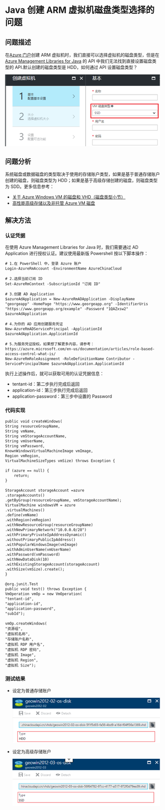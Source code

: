 <properties
    pageTitle="Java 创建 ARM 虚拟机磁盘类型选择的问题"
    description="Java 创建 ARM 虚拟机磁盘类型选择的问题"
    service=""
    resource="virtualmachines"
    authors="Chen Rui"
    displayOrder=""
    selfHelpType=""
    supportTopicIds=""
    productPesIds=""
    resourceTags="Virtual Machines, ARM, Java, Disk Type"
    cloudEnvironments="MoonCake" />
<tags
    ms.service="virtual-machines-aog"
    ms.date=""
    wacn.date="04/18/2017" />

# Java 创建 ARM 虚拟机磁盘类型选择的问题

## **问题描述**

在[Azure 门户](https://portal.azure.cn/)创建 ARM 虚拟机时，我们直接可以选择虚拟机的磁盘类型，但是在 [Azure Management Libraries for Java](https://github.com/Azure/azure-sdk-for-java) 的 API 中我们无法找到直接设置磁盘类型的 API.默认创建的磁盘类型是 HDD，如何通过 API 设置磁盘类型？

![disk-type](./media/aog-virtual-machines-qa-arm-set-disk-type-with-java/disk-type.png)

## **问题分析**

系统磁盘或数据磁盘的类型取决于使用的存储账户类型，如果是基于普通存储账户创建的磁盘，则磁盘类型为 HDD；如果是基于高级存储创建的磁盘，则磁盘类型为 SDD。更多信息参考：

- [关于 Azure Windows VM 的磁盘和 VHD（磁盘类型小节）](/documentation/articles/storage-about-disks-and-vhds-windows/)
- [高性能高级存储以及非托管 Azure VM 磁盘](/documentation/articles/storage-premium-storage/)

## **解决方法**

### 认证凭据

在使用 Azure Management Libraries for Java 时，我们需要通过 AD Application 进行授权认证。建议使用最新版 Powershell 按以下脚本操作：

    # 1.在 PowerShell 中，登录 Azure 账户
    Login-AzureRmAccount -EnvironmentName AzureChinaCloud

    # 2.选择当前订阅 ID
    Set-AzureRmContext -SubscriptionId "订阅 ID"

    # 3.创建 AD Application
    $azureAdApplication = New-AzureRmADApplication -DisplayName "georgeapp" -HomePage "https://www.georgeapp.org" -IdentifierUris "https://www.georgeapp.org/example" -Password "1QAZxsw2"
    $azureAdApplication

    # 4.为你的 AD 应用创建服务凭证
    New-AzureRmADServicePrincipal -ApplicationId $azureAdApplication.ApplicationId

    # 5.为服务凭证授权。如果想了解更多内容，请参考：https://azure.microsoft.com/en-us/documentation/articles/role-based-access-control-what-is/
    New-AzureRmRoleAssignment -RoleDefinitionName Contributor -ServicePrincipalName $azureAdApplication.ApplicationId

执行上述操作后，就可以获取可用的认证凭据信息：

- tentant-id：第二步执行完成后返回
- application-id：第三步执行完成后返回
- application-password：第三步中设置的 Password

### 代码实现

    public void createWindows(
    String resourceGroupName,
    String vmName,
    String vmStorageAccountName,
    String vmUserName,
    String vmPassword,
    KnownWindowsVirtualMachineImage vmImage,
    Region vmRegion,
    VirtualMachineSizeTypes vmSize) throws Exception {

    if (azure == null) {
        return;
    }

    StorageAccount storageAccount =azure
    .storageAccounts()
    .getByGroup(resourceGroupName, vmStorageAccountName);
    VirtualMachine windowsVM = azure
    .virtualMachines()
    .define(vmName)
    .withRegion(vmRegion)
    .withNewResourceGroup(resourceGroupName)
    .withNewPrimaryNetwork("10.0.0.0/28")
    .withPrimaryPrivateIpAddressDynamic()
    .withoutPrimaryPublicIpAddress()
    .withPopularWindowsImage(vmImage)
    .withAdminUserName(vmUserName)
    .withPassword(vmPassword)
    .withNewDataDisk(10)
    .withExistingStorageAccount(storageAccount)
    .withSize(vmSize).create();
    }

    @org.junit.Test
    public void test() throws Exception {
    VmOperation vmOp = new VmOperation(
    "tentant-id",
    "application-id",
    "application-password",
    "subId");

    vmOp.createWindows(
    "资源组",
    "虚拟机名称",
    "存储账户名称",
    "虚拟机 RDP 用户名",
    "虚拟机 RDP 密码",
    "虚拟机 Image",
    "虚拟机 Region",
    "虚拟机 Size");

### 测试结果

- 设定为普通存储账户

    ![standard-storage-account](./media/aog-virtual-machines-qa-arm-set-disk-type-with-java/standard-storage-account.png)

- 设定为高级存储账户

    ![premium-storage-account](./media/aog-virtual-machines-qa-arm-set-disk-type-with-java/premium-storage-account.png)